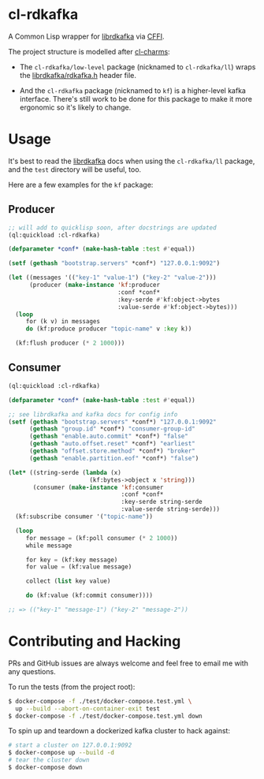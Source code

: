 # cl-rdkafka

A Common Lisp wrapper for [librdkafka](https://github.com/edenhill/librdkafka)
via [CFFI](https://common-lisp.net/project/cffi/manual/html_node/index.html).

The project structure is modelled after
[cl-charms](https://github.com/HiTECNOLOGYs/cl-charms):

* The `cl-rdkafka/low-level` package (nicknamed to `cl-rdkafka/ll`)
wraps the
[librdkafka/rdkafka.h](https://github.com/edenhill/librdkafka/blob/master/src/rdkafka.h)
header file.

* And the `cl-rdkafka` package (nicknamed to `kf`) is a higher-level kafka
interface. There's still work to be done for this package to make it more
ergonomic so it's likely to change.

# Usage

It's best to read the [librdkafka](https://github.com/edenhill/librdkafka) docs
when using the `cl-rdkafka/ll` package, and the `test` directory will be
useful, too.

Here are a few examples for the `kf` package:

## Producer

```lisp
;; will add to quicklisp soon, after docstrings are updated
(ql:quickload :cl-rdkafka)

(defparameter *conf* (make-hash-table :test #'equal))

(setf (gethash "bootstrap.servers" *conf*) "127.0.0.1:9092")

(let ((messages '(("key-1" "value-1") ("key-2" "value-2")))
      (producer (make-instance 'kf:producer
                               :conf *conf*
                               :key-serde #'kf:object->bytes
                               :value-serde #'kf:object->bytes)))
  (loop
     for (k v) in messages
     do (kf:produce producer "topic-name" v :key k))

  (kf:flush producer (* 2 1000)))
```

## Consumer

```lisp
(ql:quickload :cl-rdkafka)

(defparameter *conf* (make-hash-table :test #'equal))

;; see librdkafka and kafka docs for config info
(setf (gethash "bootstrap.servers" *conf*) "127.0.0.1:9092"
      (gethash "group.id" *conf*) "consumer-group-id"
      (gethash "enable.auto.commit" *conf*) "false"
      (gethash "auto.offset.reset" *conf*) "earliest"
      (gethash "offset.store.method" *conf*) "broker"
      (gethash "enable.partition.eof" *conf*) "false")

(let* ((string-serde (lambda (x)
                       (kf:bytes->object x 'string)))
       (consumer (make-instance 'kf:consumer
                                :conf *conf*
                                :key-serde string-serde
                                :value-serde string-serde)))
  (kf:subscribe consumer '("topic-name"))

  (loop
     for message = (kf:poll consumer (* 2 1000))
     while message

     for key = (kf:key message)
     for value = (kf:value message)

     collect (list key value)

     do (kf:value (kf:commit consumer))))

;; => (("key-1" "message-1") ("key-2" "message-2"))
```

# Contributing and Hacking

PRs and GitHub issues are always welcome and feel free to email me with any
questions.

To run the tests (from the project root):

```bash
$ docker-compose -f ./test/docker-compose.test.yml \
  up --build --abort-on-container-exit test
$ docker-compose -f ./test/docker-compose.test.yml down
```

To spin up and teardown a dockerized kafka cluster to hack against:

```bash
# start a cluster on 127.0.0.1:9092
$ docker-compose up --build -d
# tear the cluster down
$ docker-compose down
```
